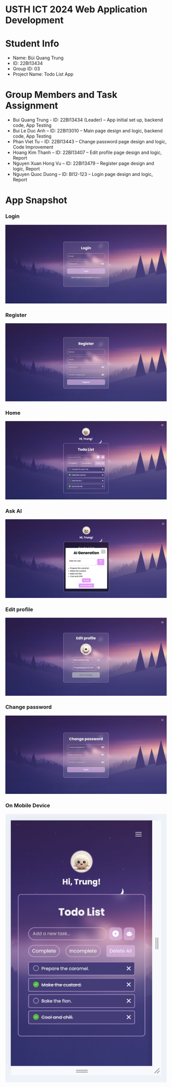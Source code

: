 USTH ICT 2024 Web Application Development
=====================================================

Student Info
=======================

* Name: Bùi Quang Trung
* ID: 22BI13434
* Group ID: 03
* Project Name: Todo List App

Group Members and Task Assignment             
=======================
* Bui Quang Trung - ID: 22BI13434 (Leader) – App initial set up, backend code, App Testing
* Bui Le Duc Anh – ID: 22BI13010 – Main page design and logic, backend code, App Testing
* Phan Viet Tu – ID: 22BI13443 – Change password page design and logic, Code Improvement
* Hoang Kim Thanh – ID: 22BI13407 – Edit profile page design and logic, Report
* Nguyen Xuan Hong Vu – ID: 22BI13479 – Register page design and logic, Report
* Nguyen Quoc Duong – ID: BI12-123 – Login page design and logic, Report

App Snapshot
=======================
### Login
![Login](snapshot/login.png)
### Register
![Register](snapshot/register.png)
### Home
![Home](snapshot/home.png)
### Ask AI
![Ask AI](snapshot/ask_ai.png)
### Edit profile
![Edit profile](snapshot/edit_profile.png)
### Change password
![Change password](snapshot/change_password.png)
### On Mobile Device
![On Mobile Device](snapshot/on_mobile_device.png)